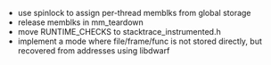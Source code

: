 * use spinlock to assign per-thread memblks from global storage
* release memblks in mm_teardown
* move RUNTIME_CHECKS to stacktrace_instrumented.h
* implement a mode where file/frame/func is not stored directly, but recovered from addresses using libdwarf
